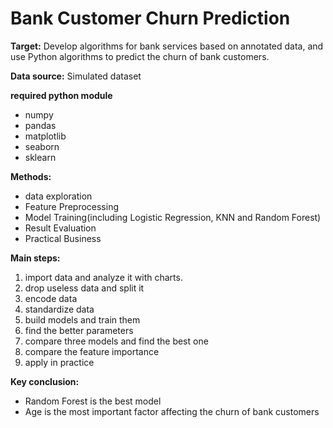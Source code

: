 # Bank Customer Churn Prediction

**Target:**
Develop algorithms for bank services based on annotated data, and use Python algorithms to predict the churn of bank customers.

**Data source:**
Simulated dataset

**required python module**

- numpy
- pandas
- matplotlib
- seaborn 
- sklearn

**Methods:**

- data exploration
- Feature Preprocessing
- Model Training(including Logistic Regression, KNN and Random Forest)
- Result Evaluation 
- Practical Business

**Main steps:**

 1. import data and analyze it with charts.
 2. drop useless data and split it
 3. encode data
 4. standardize data
 5. build models and train them
 6. find the better parameters
 7. compare three models and find the best one
 8. compare the feature importance
 9. apply in practice

**Key conclusion:**

 - Random Forest is the best model
 - Age is the most important factor affecting the churn of bank customers
